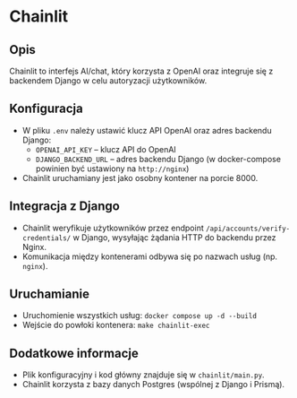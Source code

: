 # Chainlit

## Opis

Chainlit to interfejs AI/chat, który korzysta z OpenAI oraz integruje się z backendem Django w celu autoryzacji użytkowników.

## Konfiguracja

- W pliku `.env` należy ustawić klucz API OpenAI oraz adres backendu Django:
  - `OPENAI_API_KEY` – klucz API do OpenAI
  - `DJANGO_BACKEND_URL` – adres backendu Django (w docker-compose powinien być ustawiony na `http://nginx`)
- Chainlit uruchamiany jest jako osobny kontener na porcie 8000.

## Integracja z Django

- Chainlit weryfikuje użytkowników przez endpoint `/api/accounts/verify-credentials/` w Django, wysyłając żądania HTTP do backendu przez Nginx.
- Komunikacja między kontenerami odbywa się po nazwach usług (np. `nginx`).

## Uruchamianie

- Uruchomienie wszystkich usług: `docker compose up -d --build`
- Wejście do powłoki kontenera: `make chainlit-exec`

## Dodatkowe informacje

- Plik konfiguracyjny i kod główny znajduje się w `chainlit/main.py`.
- Chainlit korzysta z bazy danych Postgres (wspólnej z Django i Prismą). 